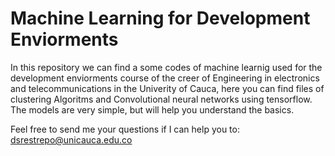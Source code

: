 # Machine Learning for Development Enviorments

In this repository we can find a some codes of machine learnig used for the development enviorments course
of the creer of Engineering in electronics and telecommunications in the Univerity of Cauca, here you can find files of 
clustering Algoritms and Convolutional neural networks using tensorflow. The models are very simple, but will help you understand the basics.


Feel free to send me your questions if I can help you to: dsrestrepo@unicauca.edu.co
